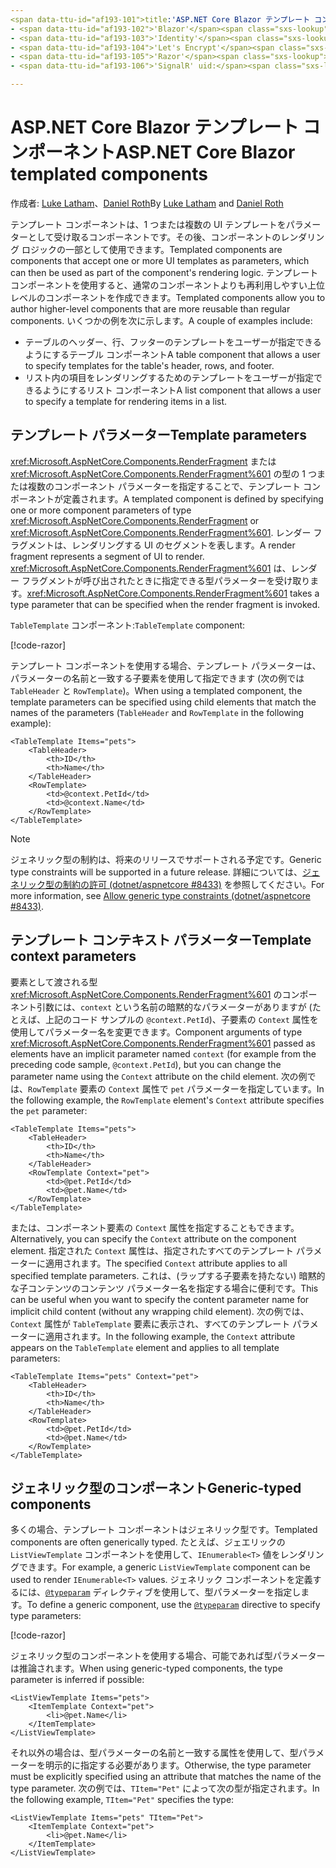 ```yaml
---
<span data-ttu-id="af193-101">title:'ASP.NET Core Blazor テンプレート コンポーネント' author: description: monikerRange: ms.author: ms.custom: ms.date: no-loc:</span><span class="sxs-lookup"><span data-stu-id="af193-101">title: 'ASP.NET Core Blazor templated components' author: description: monikerRange: ms.author: ms.custom: ms.date: no-loc:</span></span>
- <span data-ttu-id="af193-102">'Blazor'</span><span class="sxs-lookup"><span data-stu-id="af193-102">'Blazor'</span></span>
- <span data-ttu-id="af193-103">'Identity'</span><span class="sxs-lookup"><span data-stu-id="af193-103">'Identity'</span></span>
- <span data-ttu-id="af193-104">'Let's Encrypt'</span><span class="sxs-lookup"><span data-stu-id="af193-104">'Let's Encrypt'</span></span>
- <span data-ttu-id="af193-105">'Razor'</span><span class="sxs-lookup"><span data-stu-id="af193-105">'Razor'</span></span>
- <span data-ttu-id="af193-106">'SignalR' uid:</span><span class="sxs-lookup"><span data-stu-id="af193-106">'SignalR' uid:</span></span> 

---
```

# <a name="aspnet-core-blazor-templated-components"></a><span data-ttu-id="af193-107">ASP.NET Core Blazor テンプレート コンポーネント</span><span class="sxs-lookup"><span data-stu-id="af193-107">ASP.NET Core Blazor templated components</span></span>

<span data-ttu-id="af193-108">作成者: [Luke Latham](https://github.com/guardrex)、[Daniel Roth](https://github.com/danroth27)</span><span class="sxs-lookup"><span data-stu-id="af193-108">By [Luke Latham](https://github.com/guardrex) and [Daniel Roth](https://github.com/danroth27)</span></span>

<span data-ttu-id="af193-109">テンプレート コンポーネントは、1 つまたは複数の UI テンプレートをパラメーターとして受け取るコンポーネントです。その後、コンポーネントのレンダリング ロジックの一部として使用できます。</span><span class="sxs-lookup"><span data-stu-id="af193-109">Templated components are components that accept one or more UI templates as parameters, which can then be used as part of the component's rendering logic.</span></span> <span data-ttu-id="af193-110">テンプレート コンポーネントを使用すると、通常のコンポーネントよりも再利用しやすい上位レベルのコンポーネントを作成できます。</span><span class="sxs-lookup"><span data-stu-id="af193-110">Templated components allow you to author higher-level components that are more reusable than regular components.</span></span> <span data-ttu-id="af193-111">いくつかの例を次に示します。</span><span class="sxs-lookup"><span data-stu-id="af193-111">A couple of examples include:</span></span>

* <span data-ttu-id="af193-112">テーブルのヘッダー、行、フッターのテンプレートをユーザーが指定できるようにするテーブル コンポーネント</span><span class="sxs-lookup"><span data-stu-id="af193-112">A table component that allows a user to specify templates for the table's header, rows, and footer.</span></span>
* <span data-ttu-id="af193-113">リスト内の項目をレンダリングするためのテンプレートをユーザーが指定できるようにするリスト コンポーネント</span><span class="sxs-lookup"><span data-stu-id="af193-113">A list component that allows a user to specify a template for rendering items in a list.</span></span>

## <a name="template-parameters"></a><span data-ttu-id="af193-114">テンプレート パラメーター</span><span class="sxs-lookup"><span data-stu-id="af193-114">Template parameters</span></span>

<span data-ttu-id="af193-115"><xref:Microsoft.AspNetCore.Components.RenderFragment> または <xref:Microsoft.AspNetCore.Components.RenderFragment%601> の型の 1 つまたは複数のコンポーネント パラメーターを指定することで、テンプレート コンポーネントが定義されます。</span><span class="sxs-lookup"><span data-stu-id="af193-115">A templated component is defined by specifying one or more component parameters of type <xref:Microsoft.AspNetCore.Components.RenderFragment> or <xref:Microsoft.AspNetCore.Components.RenderFragment%601>.</span></span> <span data-ttu-id="af193-116">レンダー フラグメントは、レンダリングする UI のセグメントを表します。</span><span class="sxs-lookup"><span data-stu-id="af193-116">A render fragment represents a segment of UI to render.</span></span> <span data-ttu-id="af193-117"><xref:Microsoft.AspNetCore.Components.RenderFragment%601> は、レンダー フラグメントが呼び出されたときに指定できる型パラメーターを受け取ります。</span><span class="sxs-lookup"><span data-stu-id="af193-117"><xref:Microsoft.AspNetCore.Components.RenderFragment%601> takes a type parameter that can be specified when the render fragment is invoked.</span></span>

<span data-ttu-id="af193-118">`TableTemplate` コンポーネント:</span><span class="sxs-lookup"><span data-stu-id="af193-118">`TableTemplate` component:</span></span>

[!code-razor[](common/samples/3.x/BlazorWebAssemblySample/Components/TableTemplate.razor)]

<span data-ttu-id="af193-119">テンプレート コンポーネントを使用する場合、テンプレート パラメーターは、パラメーターの名前と一致する子要素を使用して指定できます (次の例では `TableHeader` と `RowTemplate`)。</span><span class="sxs-lookup"><span data-stu-id="af193-119">When using a templated component, the template parameters can be specified using child elements that match the names of the parameters (`TableHeader` and `RowTemplate` in the following example):</span></span>

```razor
<TableTemplate Items="pets">
    <TableHeader>
        <th>ID</th>
        <th>Name</th>
    </TableHeader>
    <RowTemplate>
        <td>@context.PetId</td>
        <td>@context.Name</td>
    </RowTemplate>
</TableTemplate>
```

> [!NOTE]
> <span data-ttu-id="af193-120">ジェネリック型の制約は、将来のリリースでサポートされる予定です。</span><span class="sxs-lookup"><span data-stu-id="af193-120">Generic type constraints will be supported in a future release.</span></span> <span data-ttu-id="af193-121">詳細については、[ジェネリック型の制約の許可 (dotnet/aspnetcore #8433)](https://github.com/dotnet/aspnetcore/issues/8433) を参照してください。</span><span class="sxs-lookup"><span data-stu-id="af193-121">For more information, see [Allow generic type constraints (dotnet/aspnetcore #8433)](https://github.com/dotnet/aspnetcore/issues/8433).</span></span>

## <a name="template-context-parameters"></a><span data-ttu-id="af193-122">テンプレート コンテキスト パラメーター</span><span class="sxs-lookup"><span data-stu-id="af193-122">Template context parameters</span></span>

<span data-ttu-id="af193-123">要素として渡される型 <xref:Microsoft.AspNetCore.Components.RenderFragment%601> のコンポーネント引数には、`context` という名前の暗黙的なパラメーターがありますが (たとえば、上記のコード サンプルの `@context.PetId`)、子要素の `Context` 属性を使用してパラメーター名を変更できます。</span><span class="sxs-lookup"><span data-stu-id="af193-123">Component arguments of type <xref:Microsoft.AspNetCore.Components.RenderFragment%601> passed as elements have an implicit parameter named `context` (for example from the preceding code sample, `@context.PetId`), but you can change the parameter name using the `Context` attribute on the child element.</span></span> <span data-ttu-id="af193-124">次の例では、`RowTemplate` 要素の `Context` 属性で `pet` パラメーターを指定しています。</span><span class="sxs-lookup"><span data-stu-id="af193-124">In the following example, the `RowTemplate` element's `Context` attribute specifies the `pet` parameter:</span></span>

```razor
<TableTemplate Items="pets">
    <TableHeader>
        <th>ID</th>
        <th>Name</th>
    </TableHeader>
    <RowTemplate Context="pet">
        <td>@pet.PetId</td>
        <td>@pet.Name</td>
    </RowTemplate>
</TableTemplate>
```

<span data-ttu-id="af193-125">または、コンポーネント要素の `Context` 属性を指定することもできます。</span><span class="sxs-lookup"><span data-stu-id="af193-125">Alternatively, you can specify the `Context` attribute on the component element.</span></span> <span data-ttu-id="af193-126">指定された `Context` 属性は、指定されたすべてのテンプレート パラメーターに適用されます。</span><span class="sxs-lookup"><span data-stu-id="af193-126">The specified `Context` attribute applies to all specified template parameters.</span></span> <span data-ttu-id="af193-127">これは、(ラップする子要素を持たない) 暗黙的な子コンテンツのコンテンツ パラメーター名を指定する場合に便利です。</span><span class="sxs-lookup"><span data-stu-id="af193-127">This can be useful when you want to specify the content parameter name for implicit child content (without any wrapping child element).</span></span> <span data-ttu-id="af193-128">次の例では、`Context` 属性が `TableTemplate` 要素に表示され、すべてのテンプレート パラメーターに適用されます。</span><span class="sxs-lookup"><span data-stu-id="af193-128">In the following example, the `Context` attribute appears on the `TableTemplate` element and applies to all template parameters:</span></span>

```razor
<TableTemplate Items="pets" Context="pet">
    <TableHeader>
        <th>ID</th>
        <th>Name</th>
    </TableHeader>
    <RowTemplate>
        <td>@pet.PetId</td>
        <td>@pet.Name</td>
    </RowTemplate>
</TableTemplate>
```

## <a name="generic-typed-components"></a><span data-ttu-id="af193-129">ジェネリック型のコンポーネント</span><span class="sxs-lookup"><span data-stu-id="af193-129">Generic-typed components</span></span>

<span data-ttu-id="af193-130">多くの場合、テンプレート コンポーネントはジェネリック型です。</span><span class="sxs-lookup"><span data-stu-id="af193-130">Templated components are often generically typed.</span></span> <span data-ttu-id="af193-131">たとえば、ジェエリックの `ListViewTemplate` コンポーネントを使用して、`IEnumerable<T>` 値をレンダリングできます。</span><span class="sxs-lookup"><span data-stu-id="af193-131">For example, a generic `ListViewTemplate` component can be used to render `IEnumerable<T>` values.</span></span> <span data-ttu-id="af193-132">ジェネリック コンポーネントを定義するには、[`@typeparam`](xref:mvc/views/razor#typeparam) ディレクティブを使用して、型パラメーターを指定します。</span><span class="sxs-lookup"><span data-stu-id="af193-132">To define a generic component, use the [`@typeparam`](xref:mvc/views/razor#typeparam) directive to specify type parameters:</span></span>

[!code-razor[](common/samples/3.x/BlazorWebAssemblySample/Components/ListViewTemplate.razor)]

<span data-ttu-id="af193-133">ジェネリック型のコンポーネントを使用する場合、可能であれば型パラメーターは推論されます。</span><span class="sxs-lookup"><span data-stu-id="af193-133">When using generic-typed components, the type parameter is inferred if possible:</span></span>

```razor
<ListViewTemplate Items="pets">
    <ItemTemplate Context="pet">
        <li>@pet.Name</li>
    </ItemTemplate>
</ListViewTemplate>
```

<span data-ttu-id="af193-134">それ以外の場合は、型パラメーターの名前と一致する属性を使用して、型パラメーターを明示的に指定する必要があります。</span><span class="sxs-lookup"><span data-stu-id="af193-134">Otherwise, the type parameter must be explicitly specified using an attribute that matches the name of the type parameter.</span></span> <span data-ttu-id="af193-135">次の例では、`TItem="Pet"` によって次の型が指定されます。</span><span class="sxs-lookup"><span data-stu-id="af193-135">In the following example, `TItem="Pet"` specifies the type:</span></span>

```razor
<ListViewTemplate Items="pets" TItem="Pet">
    <ItemTemplate Context="pet">
        <li>@pet.Name</li>
    </ItemTemplate>
</ListViewTemplate>
```

